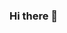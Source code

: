 ### Hi there 👋

<!--
**mhkarimi78/mhkarimi78** is a ✨ _special_ ✨ repository because its `README.md` (this file) appears on your GitHub profile.

Here are some ideas to get you started:

- 🔭 I’m currently working on react native
- 🌱 I’m currently learning CE in shahid beheshti university
- 💬 Ask me about RN
- 📫 How to reach me: mahsaTech
- ⚡ Fun fact: i love Iron Man

